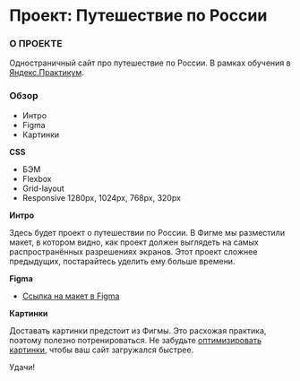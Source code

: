 # Проект: Путешествие по России

### О ПРОЕКТЕ
Одностраничный сайт про путешествие по России. В рамках  обучения в [Яндекс.Практикум](https://practicum.yandex.ru/).

### Обзор
* Интро
* Figma
* Картинки

**CSS**

* БЭМ
* Flexbox
* Grid-layout
* Responsive 1280px, 1024px, 768px, 320px

**Интро**

Здесь будет проект о путешествии по России.
В Фигме мы разместили макет, в котором видно, как проект должен выглядеть на самых распространённых разрешениях экранов.
Этот проект сложнее предыдущих, постарайтесь уделить ему больше времени.

**Figma**

* [Ссылка на макет в Figma](https://www.figma.com/file/5S2WSbEFL6awjVWJ0NWL8Q/Sprint-3_-Russia-_-desktop-mobile?node-id=28503%3A0)

**Картинки**

Доставать картинки предстоит из Фигмы. Это расхожая практика, поэтому полезно потренироваться.
Не забудьте [оптимизировать картинки](https://tinypng.com/), чтобы ваш сайт загружался быстрее.

Удачи!
